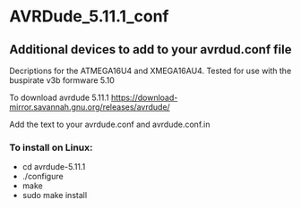# AVRDude_5.11.1_conf
## Additional devices to add to your avrdud.conf file

Decriptions for the ATMEGA16U4 and XMEGA16AU4. Tested for use with the buspirate v3b formware 5.10

To download avrdude 5.11.1 https://download-mirror.savannah.gnu.org/releases/avrdude/

Add the text to your avrdude.conf and avrdude.conf.in

### To install on Linux:
- cd avrdude-5.11.1
- ./configure
- make
- sudo make install
